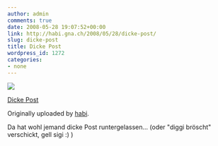 ```yaml
---
author: admin
comments: true
date: 2008-05-28 19:07:52+00:00
link: http://habi.gna.ch/2008/05/28/dicke-post/
slug: dicke-post
title: Dicke Post
wordpress_id: 1272
categories:
- none
---
```



 [![](http://farm3.static.flickr.com/2333/2531139493_8a18b14e78_m.jpg)](http://www.flickr.com/photos/habi/2531139493/)
   

 
  [Dicke Post](http://www.flickr.com/photos/habi/2531139493/)
    

  Originally uploaded by [habi](http://www.flickr.com/people/habi/).
 



Da hat wohl jemand dicke Post runtergelassen... (oder "diggi bröscht" verschickt, gell sigi :) )
  

